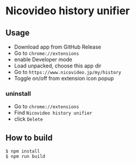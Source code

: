 # Nicovideo history unifier

## Usage

- Download app from GitHub Release
- Go to `chrome://extensions`
- enable Developer mode
- Load unpacked, choose this app dir
- Go to `https://www.nicovideo.jp/my/history`
- Toggle on/off from extension icon popup

### uninstall

- Go to `chrome://extensions`
- Find `Nicovideo history unifier`
- click `Delete`

## How to build

```
$ npm install
$ npm run build
```
